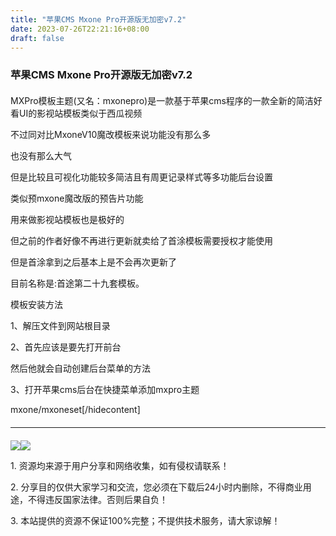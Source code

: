 ```yaml
---
title: "苹果CMS Mxone Pro开源版无加密v7.2"
date: 2023-07-26T22:21:16+08:00
draft: false
---
```


<h3 style="margin-bottom:20px">苹果CMS Mxone Pro开源版无加密v7.2</h3><p>MXPro模板主题(又名：mxonepro)是一款基于苹果cms程序的一款全新的简洁好看UI的影视站模板类似于西瓜视频</p><p>不过同对比MxoneV10魔改模板来说功能没有那么多</p><p>也没有那么大气</p><p>但是比较且可视化功能较多简洁且有周更记录样式等多功能后台设置</p><p>类似预mxone魔改版的预告片功能</p><p>用来做影视站模板也是极好的</p><p>但之前的作者好像不再进行更新就卖给了首涂模板需要授权才能使用</p><p>但是首涂拿到之后基本上是不会再次更新了</p><p>目前名称是:首途第二十九套模板。</p><p>模板安装方法</p><p>1、解压文件到网站根目录</p><p>2、首先应该是要先打开前台</p><p>然后他就会自动创建后台菜单的方法</p><p>3、打开苹果cms后台在快捷菜单添加mxpro主题</p><p>mxone/mxoneset[/hidecontent]</p><hr style="margin-bottom:20px;margin-top:20px;"><img src="https://stb.nl888.top/uploads/2023/04/02031418405.jpg" /><img src="https://stb.nl888.top/uploads/2023/04/02031418405.jpg" /><p>1. 资源均来源于用户分享和网络收集，如有侵权请联系！</p><p>2. 分享目的仅供大家学习和交流，您必须在下载后24小时内删除，不得商业用途，不得违反国家法律。否则后果自负！</p><p>3. 本站提供的资源不保证100%完整；不提供技术服务，请大家谅解！</p>
